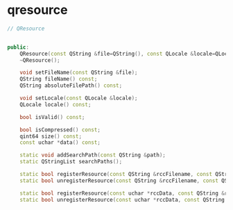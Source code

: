 <!-- qresource.md --- 
;; 
;; Description: 
;; Author: Hongyi Wu(吴鸿毅)
;; Email: wuhongyi@qq.com 
;; Created: 日 12月 24 21:36:45 2017 (+0800)
;; Last-Updated: 日 12月 24 21:37:41 2017 (+0800)
;;           By: Hongyi Wu(吴鸿毅)
;;     Update #: 1
;; URL: http://wuhongyi.cn -->

# qresource


```cpp
// QResource


public:
    QResource(const QString &file=QString(), const QLocale &locale=QLocale());
    ~QResource();

    void setFileName(const QString &file);
    QString fileName() const;
    QString absoluteFilePath() const;

    void setLocale(const QLocale &locale);
    QLocale locale() const;

    bool isValid() const;

    bool isCompressed() const;
    qint64 size() const;
    const uchar *data() const;

    static void addSearchPath(const QString &path);
    static QStringList searchPaths();

    static bool registerResource(const QString &rccFilename, const QString &resourceRoot=QString());
    static bool unregisterResource(const QString &rccFilename, const QString &resourceRoot=QString());

    static bool registerResource(const uchar *rccData, const QString &resourceRoot=QString());
    static bool unregisterResource(const uchar *rccData, const QString &resourceRoot=QString());
```




<!-- qresource.md ends here -->
